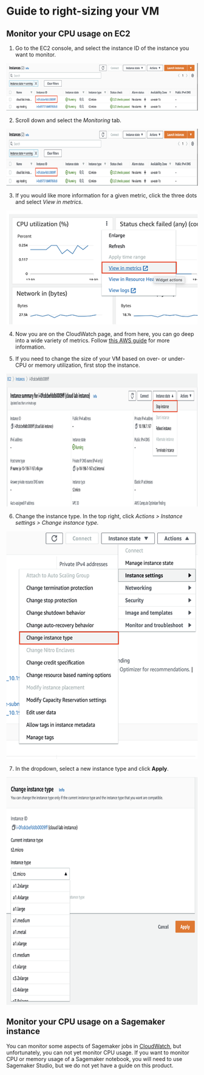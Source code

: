 # Guide to right-sizing your VM

## Monitor your CPU usage on EC2

1. Go to the EC2 console, and select the instance ID of the instance you want to monitor. 

<img src="/docs/images/1_EC2_homepage.png" width="550" height="125">

2. Scroll down and select the *Monitoring* tab.

<img src="/docs/images/1_EC2_homepage.png" width="550" height="150">

3. If you would like more information for a given metric, click the three dots and select *View in metrics*.

<img src="/docs/images/3_view_metrics.png" width="550" height="300">

4. Now you are on the CloudWatch page, and from here, you can go deep into a wide variety of metrics. Follow [this AWS guide](https://docs.aws.amazon.com/AmazonCloudWatch/latest/monitoring/GettingStarted.html) for more information.

5. If you need to change the size of your VM based on over- or under- CPU or memory utilization, first stop the instance.

<img src="/docs/images/4_stop_instance.png" width="550" height="350">

6. Change the instance type. In the top right, click *Actions > Instance settings > Change instance type.* 

<img src="/docs/images/5_edit_instance.png" width="550" height="600">

7. In the dropdown, select a new instance type and click **Apply**.

<img src="/docs/images/6_change_instance_type.png" width="550" height="600">

## Monitor your CPU usage on a Sagemaker instance

You can monitor some aspects of Sagemaker jobs in [CloudWatch](https://docs.aws.amazon.com/sagemaker/latest/dg/monitoring-cloudwatch.html#cloudwatch-metrics-jobs), but unfortunately, you can not yet monitor CPU usage. If you want to monitor CPU or memory usage of a Sagemaker notebook, you will need to use Sagemaker Studio, but we do not yet have a guide on this product.
